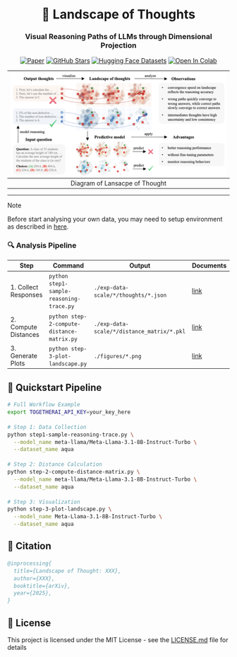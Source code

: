<div align="center">

<h1>🌌 Landscape of Thoughts</h1>
<h3>Visual Reasoning Paths of LLMs through Dimensional Projection</h3>

[![Paper](https://img.shields.io/badge/arXiv-2311.03191-b31b1b)](https://arxiv.org/abs/2311.03191)
[![GitHub Stars](https://img.shields.io/github/stars/tmlr-group/DeepInception?style=social)](https://github.com/tmlr-group/DeepInception)
[![Hugging Face Datasets](https://img.shields.io/badge/%F0%9F%A4%97-Datasets-blue)](https://huggingface.co/datasets/GazeEzio/Landscape-of-Thought)
[![Open In Colab](https://colab.research.google.com/assets/colab-badge.svg)](TBD:ColabLink)

|     ![demo](imgs/demo.png)     |
| :----------------------------: |
| Diagram of Lansacpe of Thought |

</div>

---

<!-- > [!TIP]
> Hello -->
<!-- > [!CAUTION]
> Hello -->

> [!NOTE]
> Before start analysing your own data, you may need to setup environment as described in [here](res/setup_model.md).

### 🔍 Analysis Pipeline

| Step                 | Command                                    | Output                                     | Documents                              |
| -------------------- | ------------------------------------------ | ------------------------------------------ | -------------------------------------- |
| 1. Collect Responses | `python step1-sample-reasoning-trace.py`   | `./exp-data-scale/*/thoughts/*.json`       | [link](./res/setup_environment.md#L43) |
| 2. Compute Distances | `python step-2-compute-distance-matrix.py` | `./exp-data-scale/*/distance_matrix/*.pkl` | [link](./res/setup_environment.md#L71) |
| 3. Generate Plots    | `python step-3-plot-landscape.py`          | `./figures/*.png`                          | [link]()                               |

## 🚀 Quickstart Pipeline

```bash
# Full Workflow Example
export TOGETHERAI_API_KEY=your_key_here

# Step 1: Data Collection
python step1-sample-reasoning-trace.py \
  --model_name meta-llama/Meta-Llama-3.1-8B-Instruct-Turbo \
  --dataset_name aqua

# Step 2: Distance Calculation
python step-2-compute-distance-matrix.py \
  --model_name meta-llama/Meta-Llama-3.1-8B-Instruct-Turbo \
  --dataset_name aqua

# Step 3: Visualization
python step-3-plot-landscape.py \
  --model_name Meta-Llama-3.1-8B-Instruct-Turbo \
  --dataset_name aqua
```

## 📜 Citation

```bibtex
@inprocessing{
  title={Landscape of Thought: XXX},
  author={XXX},
  booktitle={arXiv},
  year={2025},
}
```

## 📝 License

This project is licensed under the MIT License - see the [LICENSE.md](LICENSE.md) file for details

